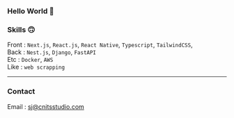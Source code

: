 ### Hello World 👋

<!--
**KINGShinjoon/KINGShinjoon** is a ✨ _special_ ✨ repository because its `README.md` (this file) appears on your GitHub profile.

Here are some ideas to get you started:

- 🔭 I’m currently working on ...
- 🌱 I’m currently learning ...
- 👯 I’m looking to collaborate on ...
- 🤔 I’m looking for help with ...
- 💬 Ask me about ...
- 📫 How to reach me: ...
- 😄 Pronouns: ...
- ⚡ Fun fact: ...
-->

### Skills 🙃

Front : `Next.js`, `React.js`, `React Native`, `Typescript`, `TailwindCSS`,
<br>
Back : `Nest.js`, `Django`, `FastAPI`
<br>
Etc : `Docker`, `AWS`
<br>
Like : `web scrapping`

<hr/>


### Contact

Email : sj@cnitsstudio.com
